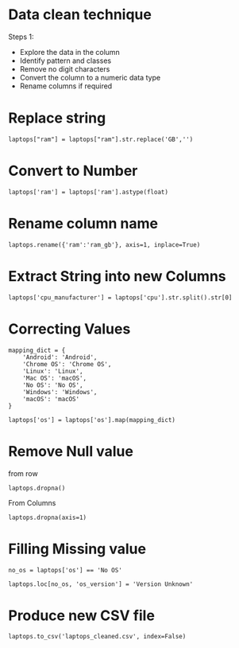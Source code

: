 # Data clean technique

Steps 1:
- Explore the data in the column
- Identify pattern and classes
- Remove no digit characters
- Convert the column to a numeric data type
- Rename columns if required


# Replace string
```
laptops["ram"] = laptops["ram"].str.replace('GB','')
```

# Convert to Number
```
laptops['ram'] = laptops['ram'].astype(float)
```

# Rename column name
```
laptops.rename({'ram':'ram_gb'}, axis=1, inplace=True)
```

# Extract String into new Columns
```
laptops['cpu_manufacturer'] = laptops['cpu'].str.split().str[0]
```

# Correcting Values
```
mapping_dict = {
    'Android': 'Android',
    'Chrome OS': 'Chrome OS',
    'Linux': 'Linux',
    'Mac OS': 'macOS',
    'No OS': 'No OS',
    'Windows': 'Windows',
    'macOS': 'macOS'
}

laptops['os'] = laptops['os'].map(mapping_dict)
```

# Remove Null value
from row 
```
laptops.dropna()
```
From Columns
```
laptops.dropna(axis=1)
```

# Filling Missing value
```
no_os = laptops['os'] == 'No OS'

laptops.loc[no_os, 'os_version'] = 'Version Unknown'
```

# Produce new CSV file
```
laptops.to_csv('laptops_cleaned.csv', index=False)
```